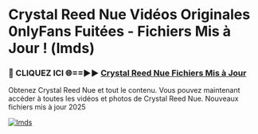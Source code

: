 # Crystal Reed Nue Vidéos Originales 0nlyFans Fuitées - Fichiers Mis à Jour ! (lmds)

<h3>🔴 CLIQUEZ ICI 🌐==►► <a href="https://tinyurl.com/2pmr4ezf" rel="nofollow">Crystal Reed Nue Fichiers Mis à Jour</a></h3>

Obtenez Crystal Reed Nue et tout le contenu. Vous pouvez maintenant accéder à toutes les vidéos et photos de Crystal Reed Nue. Nouveaux fichiers mis à jour 2025

[![lmds](https://i.imgur.com/6SNvagu.gif)](https://tinyurl.com/2pmr4ezf)
